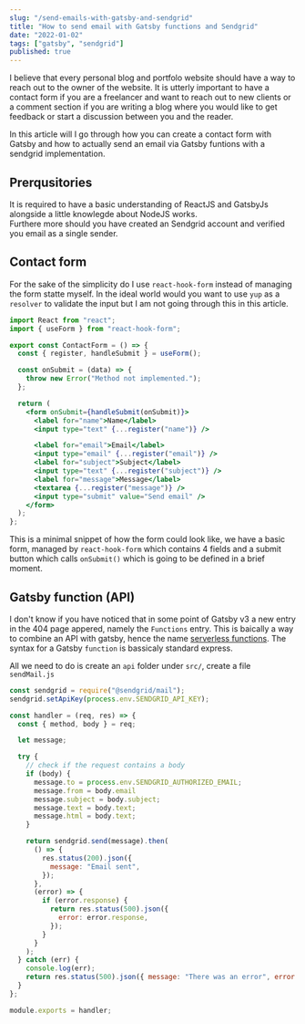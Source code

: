 ```yaml
---
slug: "/send-emails-with-gatsby-and-sendgrid"
title: "How to send email with Gatsby functions and Sendgrid"
date: "2022-01-02"
tags: ["gatsby", "sendgrid"]
published: true
---
```


I believe that every personal blog and portfolo website should have a way to reach out to the owner of the website. It is utterly important to have a contact form if you are a freelancer and want to reach out to new clients or a comment section if you are writing a blog where you would like to get feedback or start a discussion between you and the reader.

In this article will I go through how you can create a contact form with Gatsby and how to actually send an email via Gatsby funtions with a sendgrid implementation.

## Prerqusitories 

It is required to have a basic understanding of ReactJS and GatsbyJs alongside a little knowlegde about NodeJS works.  
Furthere more should you have created an Sendgrid account and verified you email as a single sender.  



## Contact form

For the sake of the simplicity do I use `react-hook-form` instead of managing the form statte myself. In the ideal world would you want to use `yup` as a `resolver` to validate the input but I am not going through this in this article.

```jsx
import React from "react";
import { useForm } from "react-hook-form";

export const ContactForm = () => {
  const { register, handleSubmit } = useForm();

  const onSubmit = (data) => {
    throw new Error("Method not implemented.");
  };

  return (
    <form onSubmit={handleSubmit(onSubmit)}>
      <label for="name">Name</label>
      <input type="text" {...register("name")} />

      <label for="email">Email</label>
      <input type="email" {...register("email")} />
      <label for="subject">Subject</label>
      <input type="text" {...register("subject")} />
      <label for="message">Message</label>
      <textarea {...register("message")} />
      <input type="submit" value="Send email" />
    </form>
  );
};
```

This is a minimal snippet of how the form could look like, we have a basic form, managed by `react-hook-form` which contains 4 fields and a submit button which calls `onSubmit()` which is going to be defined in a brief moment.

## Gatsby function (API)

I don't know if you have noticed that in some point of Gatsby v3 a new entry in the 404 page appered, namely the `Functions` entry. This is baically a way to combine an API with gatsby, hence the name [serverless functions](https://www.gatsbyjs.com/docs/reference/functions/). The syntax for a Gatsby `function` is bassicaly standard express.

All we need to do is create an `api` folder under `src/`, create a file `sendMail.js`

````js
const sendgrid = require("@sendgrid/mail");
sendgrid.setApiKey(process.env.SENDGRID_API_KEY);

const handler = (req, res) => {
  const { method, body } = req;

  let message;

  try {
    // check if the request contains a body
    if (body) {
      message.to = process.env.SENDGRID_AUTHORIZED_EMAIL;
      message.from = body.email
      message.subject = body.subject;
      message.text = body.text;
      message.html = body.text;
    }

    return sendgrid.send(message).then(
      () => {
        res.status(200).json({
          message: "Email sent",
        });
      },
      (error) => {
        if (error.response) {
          return res.status(500).json({
            error: error.response,
          });
        }
      }
    );
  } catch (err) {
    console.log(err);
    return res.status(500).json({ message: "There was an error", error: err });
  }
};

module.exports = handler;
````


